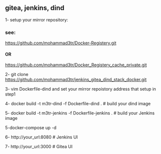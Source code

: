 ## gitea, jenkins, dind 


1- setup your mirror repository:
### see:
https://github.com/mohammad3tr/Docker-Registery.git
#### OR
https://github.com/mohammad3tr/Docker_Registery_cache_private.git

2- git clone https://github.com/mohammad3tr/jenkins_gitea_dind_stack_docker.git

3- vim Dockerfile-dind and set your mirror repoistory address that setup in step1

  
4- docker build -t m3tr-dind -f Dockerfile-dind .                       # build your dind image

5- docker build -t m3tr-jenkins -f Dockerfile-jenkins .                 # build your Jenkins image

5-docker-compose up -d

6- http://your_url:8080                                               # Jenkins UI

7- http://your_url:3000                                               # Gitea UI


